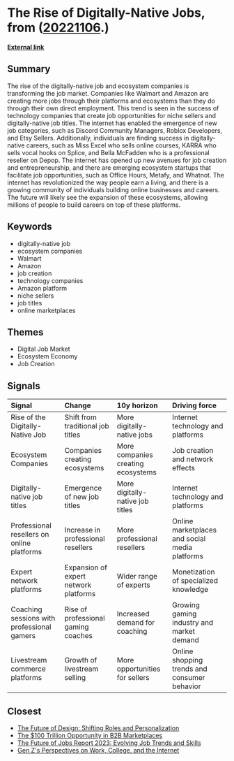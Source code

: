 # __The Rise of Digitally-Native Jobs__, from ([20221106](https://kghosh.substack.com/p/20221106).)

__[External link](https://digitalnative.substack.com/p/the-rise-of-the-digitally-native?utm_source=post-email-title&publication_id=38500&post_id=81595462&isFreemail=true&token=eyJ1c2VyX2lkIjo4NTkxMDY1NSwicG9zdF9pZCI6ODE1OTU0NjIsImlhdCI6MTY2NzM4MTg5NSwiZXhwIjoxNjY5OTczODk1LCJpc3MiOiJwdWItMzg1MDAiLCJzdWIiOiJwb3N0LXJlYWN0aW9uIn0.9wySIfUtcOzrMWohPf6vTCrlwybKAhAUwVlm11koDSA&utm_medium=email)__



## Summary

The rise of the digitally-native job and ecosystem companies is transforming the job market. Companies like Walmart and Amazon are creating more jobs through their platforms and ecosystems than they do through their own direct employment. This trend is seen in the success of technology companies that create job opportunities for niche sellers and digitally-native job titles. The internet has enabled the emergence of new job categories, such as Discord Community Managers, Roblox Developers, and Etsy Sellers. Additionally, individuals are finding success in digitally-native careers, such as Miss Excel who sells online courses, KARRA who sells vocal hooks on Splice, and Bella McFadden who is a professional reseller on Depop. The internet has opened up new avenues for job creation and entrepreneurship, and there are emerging ecosystem startups that facilitate job opportunities, such as Office Hours, Metafy, and Whatnot. The internet has revolutionized the way people earn a living, and there is a growing community of individuals building online businesses and careers. The future will likely see the expansion of these ecosystems, allowing millions of people to build careers on top of these platforms.

## Keywords

* digitally-native job
* ecosystem companies
* Walmart
* Amazon
* job creation
* technology companies
* Amazon platform
* niche sellers
* job titles
* online marketplaces

## Themes

* Digital Job Market
* Ecosystem Economy
* Job Creation

## Signals

| Signal                                     | Change                                | 10y horizon                        | Driving force                                  |
|:-------------------------------------------|:--------------------------------------|:-----------------------------------|:-----------------------------------------------|
| Rise of the Digitally-Native Job           | Shift from traditional job titles     | More digitally-native jobs         | Internet technology and platforms              |
| Ecosystem Companies                        | Companies creating ecosystems         | More companies creating ecosystems | Job creation and network effects               |
| Digitally-native job titles                | Emergence of new job titles           | More digitally-native job titles   | Internet technology and platforms              |
| Professional resellers on online platforms | Increase in professional resellers    | More professional resellers        | Online marketplaces and social media platforms |
| Expert network platforms                   | Expansion of expert network platforms | Wider range of experts             | Monetization of specialized knowledge          |
| Coaching sessions with professional gamers | Rise of professional gaming coaches   | Increased demand for coaching      | Growing gaming industry and market demand      |
| Livestream commerce platforms              | Growth of livestream selling          | More opportunities for sellers     | Online shopping trends and consumer behavior   |

## Closest

* [The Future of Design: Shifting Roles and Personalization](ece4f1f782525a6ae341e9d4c9df3533)
* [The $100 Trillion Opportunity in B2B Marketplaces](50aefdd8b2bffa1bb84f8460c7b559c2)
* [The Future of Jobs Report 2023: Evolving Job Trends and Skills](4abade09451838c25631bf9da940b724)
* [Gen Z's Perspectives on Work, College, and the Internet](644ce4dcf74e76970fd0526ca1abf551)
